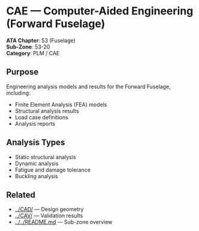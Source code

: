 # CAE — Computer-Aided Engineering (Forward Fuselage)

**ATA Chapter**: 53 (Fuselage)  
**Sub-Zone**: 53-20  
**Category**: PLM / CAE

## Purpose

Engineering analysis models and results for the Forward Fuselage, including:
- Finite Element Analysis (FEA) models
- Structural analysis results
- Load case definitions
- Analysis reports

## Analysis Types

- Static structural analysis
- Dynamic analysis
- Fatigue and damage tolerance
- Buckling analysis

## Related

- [../CAD/](../CAD/) — Design geometry
- [../CAV/](../CAV/) — Validation results
- [../../README.md](../../README.md) — Sub-zone overview
